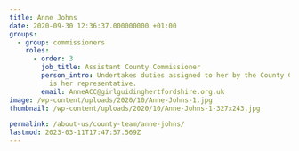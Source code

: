 ```yaml
---
title: Anne Johns
date: 2020-09-30 12:36:37.000000000 +01:00
groups:
  - group: commissioners
    roles:
      - order: 3
        job_title: Assistant County Commissioner
        person_intro: Undertakes duties assigned to her by the County Commissioner and
          is her representative.
        email: AnneACC@girlguidinghertfordshire.org.uk
image: /wp-content/uploads/2020/10/Anne-Johns-1.jpg
thumbnail: /wp-content/uploads/2020/10/Anne-Johns-1-327x243.jpg

permalink: /about-us/county-team/anne-johns/
lastmod: 2023-03-11T17:47:57.569Z
---
```

